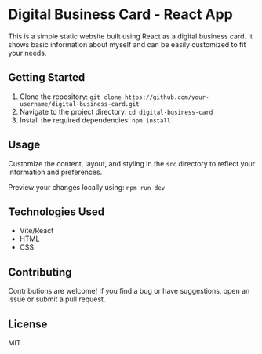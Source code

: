 # Digital Business Card - React App

This is a simple static website built using React as a digital business card. It shows basic information about myself and can be easily customized to fit your needs.

## Getting Started

1. Clone the repository: `git clone https://github.com/your-username/digital-business-card.git`
2. Navigate to the project directory: `cd digital-business-card`
3. Install the required dependencies: `npm install`

## Usage

Customize the content, layout, and styling in the `src` directory to reflect your information and preferences.

Preview your changes locally using: `npm run dev`

## Technologies Used

- Vite/React
- HTML
- CSS

## Contributing

Contributions are welcome! If you find a bug or have suggestions, open an issue or submit a pull request.

## License

MIT
